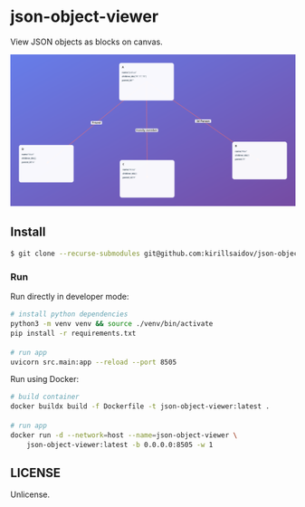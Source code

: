 # json-object-viewer
View JSON objects as blocks on canvas. 

<img src="imgs/img.svg" width="720">

## Install
```sh
$ git clone --recurse-submodules git@github.com:kirillsaidov/json-object-viewer.git
```

### Run
Run directly in developer mode:
```sh
# install python dependencies
python3 -m venv venv && source ./venv/bin/activate
pip install -r requirements.txt

# run app
uvicorn src.main:app --reload --port 8505
```

Run using Docker:
```sh
# build container
docker buildx build -f Dockerfile -t json-object-viewer:latest .

# run app
docker run -d --network=host --name=json-object-viewer \
    json-object-viewer:latest -b 0.0.0.0:8505 -w 1
```

## LICENSE
Unlicense.
